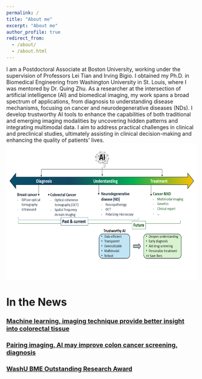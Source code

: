 ```yaml
---
permalink: /
title: "About me"
excerpt: "About me"
author_profile: true
redirect_from: 
  - /about/
  - /about.html
---
```

I am a Postdoctoral Associate at Boston University, working under the supervision of Professors Lei Tian and Irving Bigio. I obtained my Ph.D. in Biomedical Engineering from Washington University in St. Louis, where I was mentored by Dr. Quing Zhu. As a researcher at the intersection of artificial intelligence (AI) and biomedical imaging, my work spans a broad spectrum of applications, from diagnosis to understanding disease mechanisms, focusing on cancer and neurodegenerative diseases (NDs). I develop trustworthy AI tools to enhance the capabilities of both traditional and emerging imaging modalities by uncovering hidden patterns and integrating multimodal data. I aim to address practical challenges in clinical and preclinical studies, ultimately assisting in clinical decision-making and enhancing the quality of patients' lives.
<img src="/files/research_overview.png" width="600" height="360" /> 

# In the News
### [Machine learning, imaging technique provide better insight into colorectal tissue](https://engineering.wustl.edu/news/2020/Machine-learning-imaging-technique-provide-better-insight-into-colorectal-tissue.html)
### [Pairing imaging, AI may improve colon cancer screening, diagnosis](https://source.wustl.edu/2022/08/pairing-imaging-ai-may-improve-colon-cancer-screening-diagnosis/)
### [WashU BME Outstanding Research Award](https://twitter.com/WashUBME/status/1521575056337514496)
 
